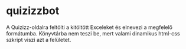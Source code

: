 # quizizzbot
A Quizizz-oldalra feltölti a kitöltött Exceleket és elnevezi a megfelelő formátumba. Könyvtárba nem teszi be, mert valami dinamikus html-css szkript viszi azt a felületet.
